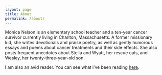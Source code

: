 ```yaml
---
layout: page
title: About
permalink: /about/
---
```


Monica Nelson is an elementary school teacher and a ten-year cancer survivor currently living in Charlton, Massachusetts.
A former missionary kid, she writes devotionals and praise poetry, as well as gently humorous essays and poems about cancer treatments and their side effects.
She also posts frequent anecdotes about Stella and Wyatt, her rescue cats, and Wesley, her twenty-three-year-old son.

I am also an avid reader.
You can see what I've been reading
<a href="/reading/">here</a>.
